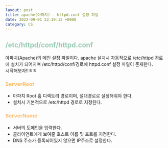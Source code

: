 ```yaml
---
layout: post
title: apache(아파치) - httpd.conf 설정 파일
date: 2022-09-01 22:19:13 +0900
category: CS
---
```


## <span style="color:#97cab3;font-weight:bold">/etc/httpd/conf/httpd.conf</span>
아파치(Apache)의 메인 설정 파일이다. apache 설치시 자동적으로 /etc/httpd 경로에 설치가 되어지며 /etc/httpd/conf/경로에 httpd.conf 설정 파일이 존재한다.  
시작해보자!!ㅎㅎ

### <span style="color:#febc68;font-weight:bold">ServerRoot</span>  
- 아파치 Root 홈 디렉토리 경로이며, 절대경로로 설정해줘야 한다.  
- 설치시 기본적으로 /etc/httpd 경로로 지정된다.

### <span style="color:#febc68;font-weight:bold">ServerName</span>  
- 서버의 도메인을 입력한다.  
- 클라이언트에게 보여줄 호스트 이름 및 포트를 지정한다.  
- DNS 주소가 등록되어있지 않으면 IP주소로 설정한다.